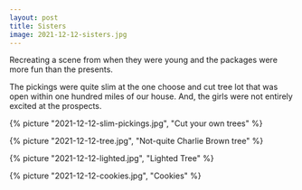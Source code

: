 ```yaml
---
layout: post
title: Sisters
image: 2021-12-12-sisters.jpg
---
```


Recreating a scene from when they were young and the packages were more fun than
the presents.

<!--more-->

The pickings were quite slim at the one choose and cut tree lot that was open
within one hundred miles of our house. And, the girls were not entirely excited
at the prospects.

{% picture "2021-12-12-slim-pickings.jpg", "Cut your own trees" %}

{% picture "2021-12-12-tree.jpg", "Not-quite Charlie Brown tree" %}

{% picture "2021-12-12-lighted.jpg", "Lighted Tree" %}

{% picture "2021-12-12-cookies.jpg", "Cookies" %}
